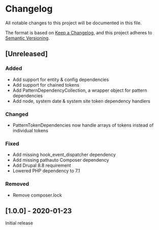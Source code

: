 # Changelog
All notable changes to this project will be documented in this file.

The format is based on [Keep a Changelog](https://keepachangelog.com/en/1.0.0/),
and this project adheres to [Semantic Versioning](https://semver.org/spec/v2.0.0.html).

## [Unreleased]
### Added
- Add support for entity & config dependencies
- Add support for chained tokens
- Add PatternDependencyCollection, a wrapper object for pattern
  dependencies
- Add node, system date & system site token dependency handlers

### Changed
- PatternTokenDependencies now handle arrays of tokens instead of
  individual tokens

### Fixed
- Add missing hook_event_dispatcher dependency
- Add missing pathauto Composer dependency
- Add Drupal 8.8 requirement
- Lowered PHP dependency to 7.1

### Removed
- Remove composer.lock

## [1.0.0] - 2020-01-23
Initial release
